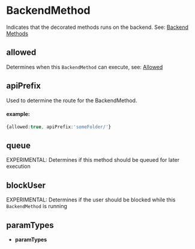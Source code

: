 # BackendMethod
Indicates that the decorated methods runs on the backend. See: [Backend Methods](https://remult.dev/docs/backendMethods.html)
## allowed
Determines when this `BackendMethod` can execute, see: [Allowed](https://remult.dev/docs/allowed.html)
## apiPrefix
Used to determine the route for the BackendMethod.


#### example:
```ts
{allowed:true, apiPrefix:'someFolder/'}
```
## queue
EXPERIMENTAL: Determines if this method should be queued for later execution
## blockUser
EXPERIMENTAL: Determines if the user should be blocked while this `BackendMethod` is running
## paramTypes
* **paramTypes**
